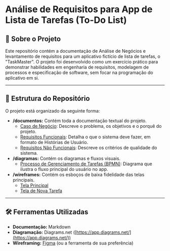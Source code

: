 # Análise de Requisitos para App de Lista de Tarefas (To-Do List)

## 🎯 Sobre o Projeto
Este repositório contém a documentação de Análise de Negócios e levantamento de requisitos para um aplicativo fictício de lista de tarefas, o "TaskMaster". O projeto foi desenvolvido como um exercício prático para demonstrar habilidades em engenharia de requisitos, modelagem de processos e especificação de software, sem focar na programação do aplicativo em si.

---

## 📂 Estrutura do Repositório
O projeto está organizado da seguinte forma:

* **/documentos:** Contém toda a documentação textual do projeto.
    * [Caso de Negócio](./documentos/caso_de_negocio.md): Descreve o problema, os objetivos e o porquê do projeto.
    * [Requisitos Funcionais](./documentos/requisitos_funcionais.md): Detalha o que o sistema deve fazer, em formato de Histórias de Usuário.
    * [Requisitos Não Funcionais](./documentos/requisitos_nao_funcionais.md): Descreve os critérios de qualidade do sistema.
* **/diagramas:** Contém os diagramas e fluxos visuais.
    * [Processo de Gerenciamento de Tarefas (BPMN)](./diagramas/processo_gerenciamento_tarefas.png): Diagrama que ilustra o fluxo principal do usuário no app.
* **/wireframes:** Contém os esboços de baixa fidelidade das telas principais.
    * [Tela Principal](./wireframes/tela_principal.png)
    * [Tela de Nova Tarefa](./wireframes/tela_nova_tarefa.png)

---

## 🛠️ Ferramentas Utilizadas
* **Documentação:** Markdown
* **Diagramação:** Diagrams.net ([https://app.diagrams.net/](https://app.diagrams.net/))
* **Wireframing:** [Figma](https://www.figma.com/) (ou a ferramenta de sua preferência)
